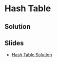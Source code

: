 
# Hash Table

## Solution


## Slides

* [Hash Table Solution](https://docs.google.com/a/hackreactor.com/presentation/d/1EwV8oaNoj-a0ZJa0zKsFCrJfNRre91EaXgnzy7I6pfo/embed?start=false&loop=false&delayms=3000)
